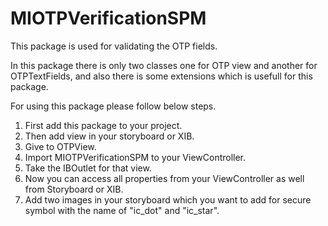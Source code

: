 # MIOTPVerificationSPM

This package is used for validating the OTP fields.

In this package there is only two classes one for OTP view and another for OTPTextFields, and also there is some extensions which is usefull for this package. 

For using this package please follow below steps.

1. First add this package to your project.
2. Then add view in your storyboard or XIB.
3. Give to OTPView.
4. Import MIOTPVerificationSPM to your ViewController.
5. Take the IBOutlet for that view.
6. Now you can access all properties from your ViewController as well from Storyboard or XIB.
7. Add two images in your storyboard which you want to add for secure symbol with the name of "ic_dot" and "ic_star".
